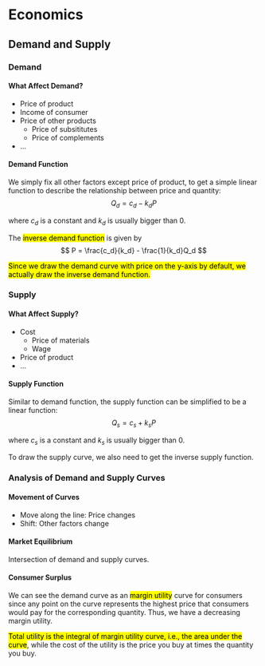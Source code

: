 # Economics

## Demand and Supply

### Demand

#### What Affect Demand?
- Price of product
- Income of consumer
- Price of other products
  - Price of subsititutes
  - Price of complements
- ...

#### Demand Function
We simply fix all other factors except price of product, to get a simple linear function to describe the relationship between price and quantity: 
$$
Q_d = c_d - k_d P
$$

where $c_d$ is a constant and $k_d$ is usually bigger than $0$.

The <mark>inverse demand function</mark> is given by 
$$
P = \frac{c_d}{k_d} - \frac{1}{k_d}Q_d
$$

<mark>Since we draw the demand curve with price on the y-axis by default, we actually draw the inverse demand function.</mark>

### Supply

#### What Affect Supply?
- Cost
  - Price of materials
  - Wage
- Price of product
- ...

#### Supply Function
Similar to demand function, the supply function can be simplified to be a linear function: 
$$
Q_s = c_s + k_s P
$$

where $c_s$ is a constant and $k_s$ is usually bigger than $0$.

To draw the supply curve, we also need to get the inverse supply function.

### Analysis of Demand and Supply Curves

#### Movement of Curves
- Move along the line: Price changes
- Shift: Other factors change

#### Market Equilibrium
Intersection of demand and supply curves.

#### Consumer Surplus
We can see the demand curve as an <mark>margin utility</mark> curve for consumers since any point on the curve represents the highest price that consumers would pay for the corresponding quantity. Thus, we have a decreasing margin utility.

<mark>Total utility is the integral of margin utility curve, i.e., the area under the curve</mark>, while the cost of the utility is the price you buy at times the quantity you buy.